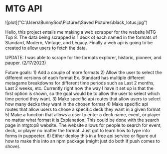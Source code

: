 # MTG API

![plot]("C:\Users\BunnySoo\Pictures\Saved Pictures\black_lotus.jpg")

Hello, this project entails me making a web scrapper for the website MTG Top 8. 
The data being scrapped is 1 deck of each named in the formats of Standard, Modern, Vintage, and Legacy.
Finally a web api is going to be created to allow users to fetch the data.

UPDATE: I was able to scrape for the formats explorer, historic, pioneer, and pauper. (2/17/2023)

Future goals: 
    1) Add a couple of more formats
    2) Allow the user to select the different versions of each format 
        Ex. Standard has multiple different metagame breakdowns for different time periods such as Last 2 months, Last 2 weeks, etc. Currently right now the way I have it set up is that the first option is shown, so the goal would be to allow the user to select which time period they want.
    3) Make specific api routes that allow users to select how many decks they want in the chosen format
    4) Make specific api routes that allow users to chose a specific deck they want in a given format
    5) Make a function that allows a user to enter a deck name, event, or player no matter what format it is
        Explanation: This could be done with the search page in mtgtop8 website. The website allows for people to search for event, deck, or player no matter the format. Just got to learn how to type into forms in puppeeter.
    6) Either deploy this in a free api service or figure out how to make this into an npm package (might just do both if push comes to shove).   
